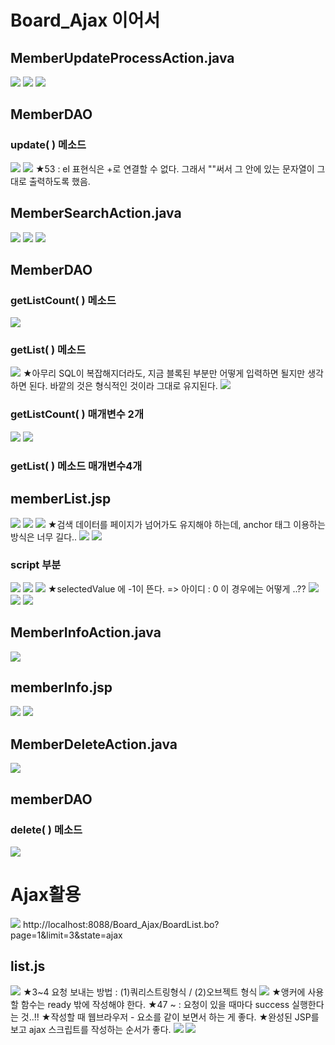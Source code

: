 # Board_Ajax 이어서
## MemberUpdateProcessAction.java
![](../image/Pasted%20image%2020240321090248.png)
![](../image/Pasted%20image%2020240321091013.png)
![](../image/Pasted%20image%2020240321091540.png)


## MemberDAO
### update( ) 메소드
![](../image/Pasted%20image%2020240321092300.png)
![](../image/Pasted%20image%2020240321094530.png)
★53 : el 표현식은 +로 연결할 수 없다. 그래서 ""써서 그 안에 있는 문자열이 그대로 출력하도록 했음. 


## MemberSearchAction.java
![](../image/Pasted%20image%2020240321100356.png)
![](../image/Pasted%20image%2020240321101709.png)
![](../image/Pasted%20image%2020240321102555.png)


## MemberDAO
### getListCount( ) 메소드
![](../image/Pasted%20image%2020240321104040.png)


### getList( ) 메소드
![](../image/Pasted%20image%2020240321110415.png)
★아무리 SQL이 복잡해지더라도, 지금 블록된 부분만 어떻게 입력하면 될지만 생각하면 된다. 바깥의 것은 형식적인 것이라 그대로 유지된다.
![](../image/Pasted%20image%2020240321111213.png)



### getListCount( ) 매개변수 2개
![](../image/Pasted%20image%2020240321112531.png)
![](../image/Pasted%20image%2020240321113605.png)


### getList( ) 메소드 매개변수4개



## memberList.jsp

![](../image/Pasted%20image%2020240321114340.png)
![](../image/Pasted%20image%2020240321120214.png)
![](../image/Pasted%20image%2020240321121003.png)
★검색 데이터를 페이지가 넘어가도 유지해야 하는데, anchor 태그 이용하는 방식은 너무 길다..
![](../image/Pasted%20image%2020240321122233.png)
![](../image/Pasted%20image%2020240321122958.png)

### script 부분
![](../image/Pasted%20image%2020240321140305.png)
![](../image/Pasted%20image%2020240321150959.png)
![](../image/Pasted%20image%2020240321151834.png)
★selectedValue 에 -1이 뜬다. => 아이디 : 0 이 경우에는 어떻게 ..??
![](../image/Pasted%20image%2020240321152437.png)
![](../image/Pasted%20image%2020240321153042.png)
![](../image/Pasted%20image%2020240322090307.png)


## MemberInfoAction.java
![](../image/Pasted%20image%2020240322090639.png)


## memberInfo.jsp
![](../image/Pasted%20image%2020240322091754.png)
![](../image/Pasted%20image%2020240322092850.png)


## MemberDeleteAction.java
![](../image/Pasted%20image%2020240322100111.png)



## memberDAO
### delete( ) 메소드
![](../image/Pasted%20image%2020240322100854.png)



# Ajax활용
![](../image/Pasted%20image%2020240322102136.png)
http://localhost:8088/Board_Ajax/BoardList.bo?page=1&limit=3&state=ajax

## list.js
![](../image/Pasted%20image%2020240322103408.png)
★3~4 요청 보내는 방법 : (1)쿼리스트링형식 / (2)오브젝트
형식
![](../image/Pasted%20image%2020240322103928.png)
★앵커에 사용할 함수는 ready 밖에 작성해야 한다.
★47 ~ : 요청이 있을 때마다 success 실행한다는 것..!!
★작성할 때 웹브라우저 - 요소를 같이 보면서 하는 게 좋다.
★완성된 JSP를 보고 ajax 스크립트를 작성하는 순서가 좋다.
![](../image/Pasted%20image%2020240322110514.png)
![](../image/Pasted%20image%2020240322110619.png)
